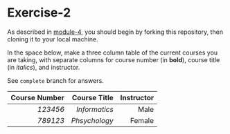 # Exercise-2

As described in [module-4](https://github.com/INFO-201/m4-git-intro), you should begin by forking this repository, then cloning it to your local machine.

In the space below, make a three column table of the current courses you are taking, with separate columns for course number (in **bold**), course title (in _italics_), and instructor.

See `complete` branch for answers.

|Course Number | Course Title| Instructor|
|-------------:|------------:|----------:|
|*123456*|_Informatics_|Male|
|*789123*|_Phsychology_|Female|


